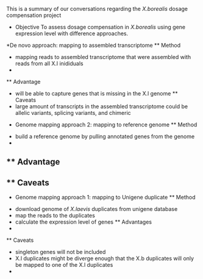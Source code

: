 This is a summary of our conversations regarding the *X.borealis* dosage compensation project

* Objective
To assess dosage compensation in *X.borealis* using gene expression level with difference approaches. 

*De novo approach: mapping to assembled transcriptome
** Method
- mapping reads to assembled transcriptome that were assembled with reads from all X.l inididuals
-  
** Advantage
- will be able to capture genes that is missing in the X.l genome
** Caveats
- large amount of transcripts in the assembled transcriptome could be allelic variants, splicing variants, and chimeric 

* Genome mapping approach 2: mapping to reference genome
** Method
- build a reference genome by pulling annotated genes from the genome
- 
** Advantage
- 
** Caveats
- 

* Genome mapping approach 1: mapping to Unigene duplicate
** Method
- download genome of *X.laevis* duplicates from unigene database
- map the reads to the duplicates
- calculate the expression level of genes
** Advantages
-
** Caveats
- singleton genes will not be included
- X.l duplicates might be diverge enough that the X.b duplicates will only be mapped to one of the X.l duplicates
- 

